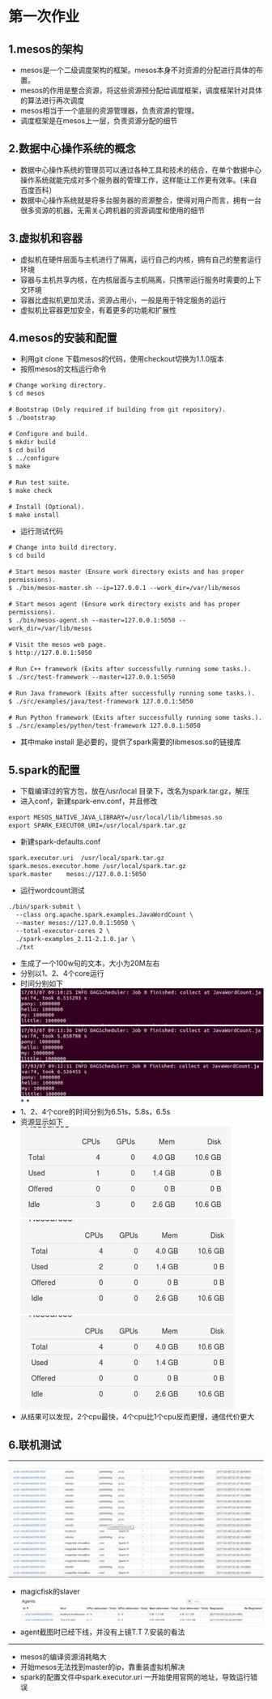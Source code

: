 # 第一次作业
## 1.mesos的架构
* mesos是一个二级调度架构的框架。mesos本身不对资源的分配进行具体的布置。<br>
* mesos的作用是整合资源，将这些资源预分配给调度框架，调度框架针对具体的算法进行再次调度<br>
* mesos相当于一个底层的资源管理器，负责资源的管理。<br>
* 调度框架是在mesos上一层，负责资源分配的细节<br>
## 2.数据中心操作系统的概念
* 数据中心操作系统的管理员可以通过各种工具和技术的结合，在单个数据中心操作系统就能完成对多个服务器的管理工作，这样能让工作更有效率。(来自百度百科）<br>
* 数据中心操作系统就是将多台服务器的资源整合，使得对用户而言，拥有一台很多资源的机器，无需关心跨机器的资源调度和使用的细节<br>
## 3.虚拟机和容器
* 虚拟机在硬件层面与主机进行了隔离，运行自己的内核，拥有自己的整套运行环境<br>
* 容器与主机共享内核，在内核层面与主机隔离，只携带运行服务时需要的上下文环境<br>
* 容器比虚拟机更加灵活，资源占用小，一般是用于特定服务的运行<br>
* 虚拟机比容器更加安全，有着更多的功能和扩展性<br>
## 4.mesos的安装和配置
* 利用git clone 下载mesos的代码，使用checkout切换为1.1.0版本<br>
* 按照mesos的文档运行命令
```
# Change working directory.
$ cd mesos

# Bootstrap (Only required if building from git repository).
$ ./bootstrap

# Configure and build.
$ mkdir build
$ cd build
$ ../configure
$ make

# Run test suite.
$ make check

# Install (Optional).
$ make install
```
* 运行测试代码
```
# Change into build directory.
$ cd build

# Start mesos master (Ensure work directory exists and has proper permissions).
$ ./bin/mesos-master.sh --ip=127.0.0.1 --work_dir=/var/lib/mesos

# Start mesos agent (Ensure work directory exists and has proper permissions).
$ ./bin/mesos-agent.sh --master=127.0.0.1:5050 --work_dir=/var/lib/mesos

# Visit the mesos web page.
$ http://127.0.0.1:5050

# Run C++ framework (Exits after successfully running some tasks.).
$ ./src/test-framework --master=127.0.0.1:5050

# Run Java framework (Exits after successfully running some tasks.).
$ ./src/examples/java/test-framework 127.0.0.1:5050

# Run Python framework (Exits after successfully running some tasks.).
$ ./src/examples/python/test-framework 127.0.0.1:5050
```
* 其中make install 是必要的，提供了spark需要的libmesos.so的链接库

## 5.spark的配置
* 下载编译过的官方包，放在/usr/local 目录下，改名为spark.tar.gz，解压<br>
* 进入conf，新建spark-env.conf，并且修改<br>
```
export MESOS_NATIVE_JAVA_LIBRARY=/usr/local/lib/libmesos.so
export SPARK_EXECUTOR_URI=/usr/local/spark.tar.gz
```
* 新建spark-defaults.conf
```
spark.executor.uri	/usr/local/spark.tar.gz
spark.mesos.executor.home /usr/local/spark.tar.gz
spark.master	mesos://127.0.0.1:5050
```

* 运行wordcount测试
```
./bin/spark-submit \
  --class org.apache.spark.examples.JavaWordCount \
  --master mesos://127.0.0.1:5050 \
  --total-executor-cores 2 \
  ./spark-examples_2.11-2.1.0.jar \
  ./txt
```
* 生成了一个100w句的文本，大小为20M左右<br>
* 分别以1、2、4个core运行<br>
* 时间分别如下<br>
![time-cpu-1](https://github.com/magicfisk/mesos_learning/blob/master/homework1/time-cpu-1.png)<br>
![time-cpu-2](https://github.com/magicfisk/mesos_learning/blob/master/homework1/time-cpu-2.png)<br>
![time-cpu-4](https://github.com/magicfisk/mesos_learning/blob/master/homework1/time-cpu-4.png)<br>* *
* 1、2、4个core的时间分别为6.51s，5.8s，6.5s
* 资源显示如下<br>
![cpu-1](https://github.com/magicfisk/mesos_learning/blob/master/homework1/cpu-1.jpg)<br>
![cpu-2](https://github.com/magicfisk/mesos_learning/blob/master/homework1/cpu-2.jpg)<br>
![cpu-4](https://github.com/magicfisk/mesos_learning/blob/master/homework1/cpu-4.jpg)<br>
* 从结果可以发现，2个cpu最快，4个cpu比1个cpu反而更慢，通信代价更大<br>
## 6.联机测试
---
![tasks](https://github.com/bacTlink/OS-practice/raw/master/%E7%AC%AC1%E6%AC%A1%E4%BD%9C%E4%B8%9A/Tasks.png)
* magicfisk的slaver
![Union](https://github.com/bacTlink/OS-practice/raw/master/%E7%AC%AC1%E6%AC%A1%E4%BD%9C%E4%B8%9A/Union.png)
* agent截图时已经下线，并没有上镜T.T
7.安装的看法
---
* mesos的编译资源消耗略大<br>
* 开始mesos无法找到master的ip，靠重装虚拟机解决<br>
* spark的配置文件中spark.executor.uri 一开始使用官网的地址，导致运行错误<br>

